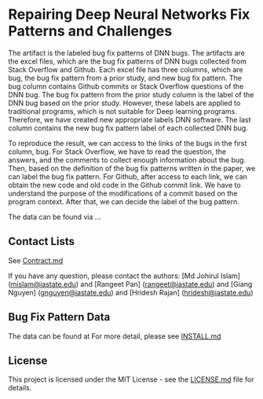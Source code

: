 # Repairing Deep Neural Networks Fix Patterns and Challenges
The artifact is the labeled bug fix patterns of DNN bugs. The artifacts are the excel files, which are the bug fix patterns of DNN bugs collected from Stack Overflow and Github. Each excel file has three columns, which are bug, the bug fix pattern from a prior study, and new bug fix pattern. The bug column contains Github commits or Stack Overflow questions of the DNN bug. The bug fix pattern from the prior study column is the label of the DNN bug based on the prior study. However, these labels are applied to traditional programs, which is not suitable for Deep learning programs. Therefore, we have created new appropriate labels DNN software. The last column contains the new bug fix pattern label of each collected DNN bug.

To reproduce the result, we can access to the links of the bugs in the first column, bug. For Stack Overflow, we have to read the question, the answers, and the comments to collect enough information about the bug. Then, based on the definition of the bug fix patterns written in the paper, we can label the bug fix pattern. For Github, after access to each link, we can obtain the new code and old code in the Github commit link. We have to understand the purpose of the modifications of a commit based on the program context. After that, we can decide the label of the bug pattern.

The data can be found via ...

## Contact Lists
See [Contract.md](./CONTACT.md)

If you have any question, please contact the authors: [Md Johirul Islam] (mislam@iastate.edu) and [Rangeet Pan] (rangeet@iastate.edu) and [Giang Nguyen] (gnguyen@iastate.edu) and [Hridesh Rajan] (hridesh@iastate.edu)


## Bug Fix Pattern Data
The data can be found at 
For more detail, please see [INSTALL.md](./INSTALL)

## License
This project is licensed under the MIT License - see the [LICENSE.md](./INSTALL) file for details.